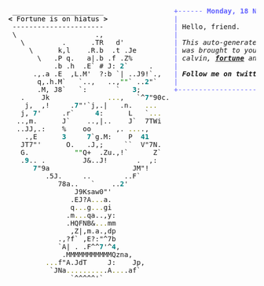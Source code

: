 <pre style="font-family:Menlo,'DejaVu Sans Mono',consolas,'Courier New',monospace"> ______________________                 <span style="color: #5f5fff; text-decoration-color: #5f5fff">+------ </span><span style="color: #5f5fff; text-decoration-color: #5f5fff; font-weight: bold">Monday, 18 November 2024</span><span style="color: #5f5fff; text-decoration-color: #5f5fff"> ------+</span> <a href="https://www.informatik.uni-leipzig.de/~akiki/">Christopher Akiki</a>                
<span style="font-weight: bold">&lt;</span><span style="color: #000000; text-decoration-color: #000000"> Fortune is on hiatus </span><span style="font-weight: bold">&gt;</span>                <span style="color: #5f5fff; text-decoration-color: #5f5fff">|</span>                                      <span style="color: #5f5fff; text-decoration-color: #5f5fff">|</span> ┣━━ Interests                    
 ----------------------                 <span style="color: #5f5fff; text-decoration-color: #5f5fff">|</span> Hello, friend.                       <span style="color: #5f5fff; text-decoration-color: #5f5fff">|</span> ┃   ┣━━ My cat                   
 \                   .,                 <span style="color: #5f5fff; text-decoration-color: #5f5fff">|</span>                                      <span style="color: #5f5fff; text-decoration-color: #5f5fff">|</span> ┃   ┣━━ Representation Learning  
   \         .      .TR   d&#x27;            <span style="color: #5f5fff; text-decoration-color: #5f5fff">|</span> <span style="font-style: italic">This auto-generated message panel </span>   <span style="color: #5f5fff; text-decoration-color: #5f5fff">|</span> ┃   ┣━━ Language Generation      
     \      k,l    .R.b  .t .Je         <span style="color: #5f5fff; text-decoration-color: #5f5fff">|</span> <span style="font-style: italic">was brought to you by the </span><span style="font-weight: bold; font-style: italic"><a href="https://en.wikipedia.org/wiki/Cowsay">cowsay</a></span><span style="font-style: italic"> </span>    <span style="color: #5f5fff; text-decoration-color: #5f5fff">|</span> ┃   ┣━━ Text Mining              
       \   .P q.   a|.b .f .Z%          <span style="color: #5f5fff; text-decoration-color: #5f5fff">|</span> <span style="font-style: italic">calvin, </span><span style="font-weight: bold; font-style: italic"><a href="https://en.wikipedia.org/wiki/Fortune_(Unix)">fortune</a></span><span style="font-style: italic"> and </span><span style="font-weight: bold; font-style: italic"><a href="https://github.com/willmcgugan/rich">Rich</a></span><span style="font-style: italic">. </span>           <span style="color: #5f5fff; text-decoration-color: #5f5fff">|</span> ┃   ┣━━ Dataset Creation         
           .b .h  .E` # J: <span style="color: #008080; text-decoration-color: #008080; font-weight: bold">2</span>`     .     <span style="color: #5f5fff; text-decoration-color: #5f5fff">|</span>                                      <span style="color: #5f5fff; text-decoration-color: #5f5fff">|</span> ┃   ┗━━ TODO                     
      .,.a .E  ,L.M&#x27;  ?:b `| ..J9!`.,   <span style="color: #5f5fff; text-decoration-color: #5f5fff">|</span> <span style="font-weight: bold; font-style: italic">Follow me on twitter: </span><span style="font-weight: bold; font-style: italic"><a href="https://twitter.com/christopher">@christopher</a></span>   <span style="color: #5f5fff; text-decoration-color: #5f5fff">|</span> ┣━━ Past Lives                   
       q,.h.M`   `..,   ..,<span style="color: #008000; text-decoration-color: #008000">&quot;&quot;</span>` ..<span style="color: #008080; text-decoration-color: #008080; font-weight: bold">2</span>&quot;`    <span style="color: #5f5fff; text-decoration-color: #5f5fff">|</span>                                      <span style="color: #5f5fff; text-decoration-color: #5f5fff">|</span> ┃   ┣━━ Sociocultural antropology
       .M, J8`   `:       `   <span style="color: #008080; text-decoration-color: #008080; font-weight: bold">3</span>;        <span style="color: #5f5fff; text-decoration-color: #5f5fff">+--------------------------------------+</span> ┃   ┗━━ Network Engineering      
   .    Jk              <span style="color: #808000; text-decoration-color: #808000">...</span>,   `^<span style="color: #008080; text-decoration-color: #008080; font-weight: bold">7</span>&quot;90c.                                          ┣━━ Current Location             
    j,  ,!     .<span style="color: #008080; text-decoration-color: #008080; font-weight: bold">7</span>&quot;&#x27;`j,.|   .n.   <span style="color: #808000; text-decoration-color: #808000">...</span>                                             ┃   ┗━━ Leipzig, Germany         
   j, <span style="color: #008080; text-decoration-color: #008080; font-weight: bold">7</span>&#x27;     .r`     <span style="color: #008080; text-decoration-color: #008080; font-weight: bold">4</span>:      L   `<span style="color: #808000; text-decoration-color: #808000">...</span>                                            ┗━━ Previous Locations           
  ..,m.      J`    ..,|..    J`  7TWi                                                ┣━━ Durham, England          
  ..JJ,.:    %    oo      ,. <span style="color: #808000; text-decoration-color: #808000">...</span>.,                                                   ┗━━ Zouk Mikael, Lebanon     
    .,E      <span style="color: #008080; text-decoration-color: #008080; font-weight: bold">3</span>     <span style="color: #008080; text-decoration-color: #008080; font-weight: bold">7</span>`g.M:    P  <span style="color: #008080; text-decoration-color: #008080; font-weight: bold">41</span>                                                                                
   JT7&quot;&#x27;      O.   .J,;     ``  V&quot;7N.                                                                             
   G.           <span style="color: #008000; text-decoration-color: #008000">&quot;&quot;</span>Q+  .Zu.,!`      Z`                                                                             
   .<span style="color: #008080; text-decoration-color: #008080; font-weight: bold">9</span>.. .         J&amp;..J!       .  ,:                                                                              
      <span style="color: #008080; text-decoration-color: #008080; font-weight: bold">7</span>&quot;9a                    JM&quot;!                                                                                
         .5J.     ..        ..F`                                                                                  
            78a..   `    ..<span style="color: #008080; text-decoration-color: #008080; font-weight: bold">2</span>&#x27;                                                                                     
                J9Ksaw0&quot;&#x27;                                                                                         
               .EJ?A<span style="color: #808000; text-decoration-color: #808000">...</span>a.                                                                                         
               q<span style="color: #808000; text-decoration-color: #808000">...</span>g<span style="color: #808000; text-decoration-color: #808000">...</span>gi                                                                                         
              .m<span style="color: #808000; text-decoration-color: #808000">...</span>qa..,y:                                                                                        
              .HQFNB&amp;<span style="color: #808000; text-decoration-color: #808000">...</span>mm                                                                                        
               ,Z|,m.a.,dp                                                                                        
            .,?f` ,E?:&quot;^7b                                                                                        
            `A| . .F^^<span style="color: #008080; text-decoration-color: #008080; font-weight: bold">7</span>&#x27;^<span style="color: #008080; text-decoration-color: #008080; font-weight: bold">4</span>,                                                                                       
             .MMMMMMMMMMMQzna,                                                                                    
         <span style="color: #808000; text-decoration-color: #808000">...</span>f&quot;A.JdT     J:    Jp,                                                                                 
          `JNa<span style="color: #808000; text-decoration-color: #808000">.........</span>.A<span style="color: #808000; text-decoration-color: #808000">...</span>.af`                                                                                  
               `^^^^^&#x27;`                                                                                           
                                                                                                                  
</pre>
